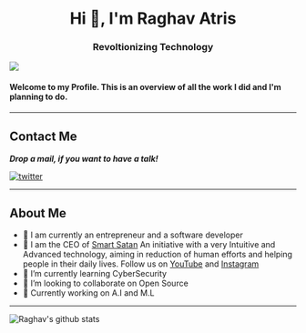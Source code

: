 <h1 align="center">Hi 👋, I'm Raghav Atris</h1>
<h3 align="center">Revoltionizing Technology</h3>

![](https://komarev.com/ghpvc/?username=RaghavAtris69)

#### Welcome to my Profile. This is an overview of all the work I did and I'm planning to do.

---
## Contact Me

***Drop a mail, if you want to have a talk!***

<a href="mailto:atrisraghav@gmail.com" target="_blank"><img src="https://img.shields.io/badge/Gmail-D14836?style=for-the-badge&logo=gmail&logoColor=white" alt="twitter"></a>

---

## About Me
- 🔭 I am currently an entrepreneur and a software developer
- 🚀 I am the CEO of [Smart Satan](https://www.smartsatan.com) An initiative with a very Intuitive and Advanced technology, aiming in reduction of human efforts and helping people in their daily lives. Follow us on [YouTube](https://www.youtube.com/@SmartSatan) and [Instagram](https://www.instagram.com/smart_satan)
- 🌱 I’m currently learning CyberSecurity
- 👯 I’m looking to collaborate on Open Source 
- 💪 Currently working on A.I and M.L
---

![Raghav's github stats](https://github-readme-stats.vercel.app/api?username=RaghavAtris69&theme=tokyonight&show_icons=true)
